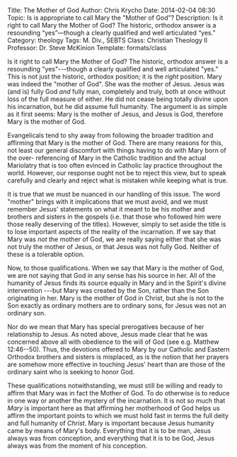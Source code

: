Title: The Mother of God
Author: Chris Krycho
Date: 2014-02-04 08:30
Topic: Is is appropriate to call Mary the "Mother of God"?
Description: Is it right to call Mary the Mother of God? The historic, orthodox answer is a resounding &ldquo;yes&rdquo;&mdash;though a clearly qualified and well articulated &ldquo;yes.&rdquo;
Category: theology
Tags: M. Div., SEBTS
Class: Christian Theology II
Professor: Dr. Steve McKinion
Template: formats/class

Is it right to call Mary the Mother of God? The historic, orthodox answer is a
resounding "yes"---though a clearly qualified and well articulated "yes." This
is not just the historic, orthodox position; it is the *right* position. Mary
was indeed the "mother of God". She was the mother of Jesus. Jesus was (and is)
fully God *and* fully man, completely and truly, both at once without loss of
the full measure of either. He did not cease being totally divine upon his
incarnation, but he did assume full humanity. The argument is as simple as it
first seems: Mary is the mother of Jesus, and Jesus is God, therefore Mary is
the mother of God.

Evangelicals tend to shy away from following the broader tradition and affirming
that Mary is the mother of God. There are many reasons for this, not least our
general discomfort with things having to do with Mary born of the over-
referencing of Mary in the Catholic tradition and the actual Mariolatry that is
too often evinced in Catholic lay practice throughout the world. However, our
response ought not be to reject this view, but to speak carefully and clearly
and reject what is mistaken while keeping what is true.

It is true that we must be nuanced in our handling of this issue. The word
"mother" brings with it implications that we must avoid, and we must remember
Jesus' statements on what it meant to be his mother and brothers and sisters in
the gospels (i.e. that those who followed him were those really deserving of the
titles). However, simply to set aside the title is to lose important aspects of
the reality of the incarnation. If we say that Mary was *not* the mother of God,
we are really saying either that she was not truly the mother of Jesus, or that
Jesus was not fully God. Neither of these is a tolerable option.

Now, to those qualifications. When we say that Mary is the mother of God, we are
not saying that God in any sense has his source in her. All of the humanity of
Jesus finds its source equally in Mary and in the Spirit's divine intervention
---but Mary was created by the Son, rather than the Son originating in her. Mary
is the mother of God in Christ, but she is not to the Son exactly as ordinary
mothers are to ordinary sons, for Jesus was not an ordinary son.

Nor do we mean that Mary has special prerogatives because of her relationship to
Jesus. As noted above, Jesus made clear that he was concerned above all with
obedience to the will of God (see e.g. Matthew 12:46--50). Thus, the devotions
offered to Mary by our Catholic and Eastern Orthodox brothers and sisters is
misplaced, as is the notion that her prayers are somehow more effective in
touching Jesus' heart than are those of the ordinary saint who is seeking to
honor God.

These qualifications notwithstanding, we must still be willing and ready to
affirm that Mary was in fact the Mother of God. To do otherwise is to reduce in
one way or another the mystery of the incarnation. It is not so much that *Mary*
is important here as that affirming her motherhood of God helps us affirm the
important points to which we must hold fast in terms the full deity and full
humanity of *Christ*. Mary is important because Jesus humanity came by means of
Mary's body. Everything that it is to be man, Jesus always was from conception,
and everything that it is to be God, Jesus always was from the moment of his
conception.